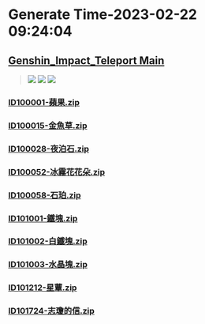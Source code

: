 # Generate Time-2023-02-22 09:24:04

## [Genshin_Impact_Teleport Main](https://github.com/Sam5440/Genshin_Impact_Teleport)

>![](https://komarev.com/ghpvc/?username=done439)
>![](https://komarev.com/ghpvc/?username=done438)
>![](https://komarev.com/ghpvc/?username=done437)

### [ID100001-蘋果.zip](https://raw.githubusercontent.com/Sam5440/Genshin_Impact_Teleport/download/AutoGeneratePoint/Points%28Raw%29%5Bcn-en-ru%5D/zh-tw/Item/ID6-%E5%B1%A4%E5%B2%A9%E5%B7%A8%E6%B7%B5%C2%B7%E5%9C%B0%E4%B8%8B%E7%A4%A6%E5%8D%80/ID100001-%E8%98%8B%E6%9E%9C.zip)

### [ID100015-金魚草.zip](https://raw.githubusercontent.com/Sam5440/Genshin_Impact_Teleport/download/AutoGeneratePoint/Points%28Raw%29%5Bcn-en-ru%5D/zh-tw/Item/ID6-%E5%B1%A4%E5%B2%A9%E5%B7%A8%E6%B7%B5%C2%B7%E5%9C%B0%E4%B8%8B%E7%A4%A6%E5%8D%80/ID100015-%E9%87%91%E9%AD%9A%E8%8D%89.zip)

### [ID100028-夜泊石.zip](https://raw.githubusercontent.com/Sam5440/Genshin_Impact_Teleport/download/AutoGeneratePoint/Points%28Raw%29%5Bcn-en-ru%5D/zh-tw/Item/ID6-%E5%B1%A4%E5%B2%A9%E5%B7%A8%E6%B7%B5%C2%B7%E5%9C%B0%E4%B8%8B%E7%A4%A6%E5%8D%80/ID100028-%E5%A4%9C%E6%B3%8A%E7%9F%B3.zip)

### [ID100052-冰霧花花朵.zip](https://raw.githubusercontent.com/Sam5440/Genshin_Impact_Teleport/download/AutoGeneratePoint/Points%28Raw%29%5Bcn-en-ru%5D/zh-tw/Item/ID6-%E5%B1%A4%E5%B2%A9%E5%B7%A8%E6%B7%B5%C2%B7%E5%9C%B0%E4%B8%8B%E7%A4%A6%E5%8D%80/ID100052-%E5%86%B0%E9%9C%A7%E8%8A%B1%E8%8A%B1%E6%9C%B5.zip)

### [ID100058-石珀.zip](https://raw.githubusercontent.com/Sam5440/Genshin_Impact_Teleport/download/AutoGeneratePoint/Points%28Raw%29%5Bcn-en-ru%5D/zh-tw/Item/ID6-%E5%B1%A4%E5%B2%A9%E5%B7%A8%E6%B7%B5%C2%B7%E5%9C%B0%E4%B8%8B%E7%A4%A6%E5%8D%80/ID100058-%E7%9F%B3%E7%8F%80.zip)

### [ID101001-鐵塊.zip](https://raw.githubusercontent.com/Sam5440/Genshin_Impact_Teleport/download/AutoGeneratePoint/Points%28Raw%29%5Bcn-en-ru%5D/zh-tw/Item/ID6-%E5%B1%A4%E5%B2%A9%E5%B7%A8%E6%B7%B5%C2%B7%E5%9C%B0%E4%B8%8B%E7%A4%A6%E5%8D%80/ID101001-%E9%90%B5%E5%A1%8A.zip)

### [ID101002-白鐵塊.zip](https://raw.githubusercontent.com/Sam5440/Genshin_Impact_Teleport/download/AutoGeneratePoint/Points%28Raw%29%5Bcn-en-ru%5D/zh-tw/Item/ID6-%E5%B1%A4%E5%B2%A9%E5%B7%A8%E6%B7%B5%C2%B7%E5%9C%B0%E4%B8%8B%E7%A4%A6%E5%8D%80/ID101002-%E7%99%BD%E9%90%B5%E5%A1%8A.zip)

### [ID101003-水晶塊.zip](https://raw.githubusercontent.com/Sam5440/Genshin_Impact_Teleport/download/AutoGeneratePoint/Points%28Raw%29%5Bcn-en-ru%5D/zh-tw/Item/ID6-%E5%B1%A4%E5%B2%A9%E5%B7%A8%E6%B7%B5%C2%B7%E5%9C%B0%E4%B8%8B%E7%A4%A6%E5%8D%80/ID101003-%E6%B0%B4%E6%99%B6%E5%A1%8A.zip)

### [ID101212-星蕈.zip](https://raw.githubusercontent.com/Sam5440/Genshin_Impact_Teleport/download/AutoGeneratePoint/Points%28Raw%29%5Bcn-en-ru%5D/zh-tw/Item/ID6-%E5%B1%A4%E5%B2%A9%E5%B7%A8%E6%B7%B5%C2%B7%E5%9C%B0%E4%B8%8B%E7%A4%A6%E5%8D%80/ID101212-%E6%98%9F%E8%95%88.zip)

### [ID101724-志瓊的信.zip](https://raw.githubusercontent.com/Sam5440/Genshin_Impact_Teleport/download/AutoGeneratePoint/Points%28Raw%29%5Bcn-en-ru%5D/zh-tw/Item/ID6-%E5%B1%A4%E5%B2%A9%E5%B7%A8%E6%B7%B5%C2%B7%E5%9C%B0%E4%B8%8B%E7%A4%A6%E5%8D%80/ID101724-%E5%BF%97%E7%93%8A%E7%9A%84%E4%BF%A1.zip)

